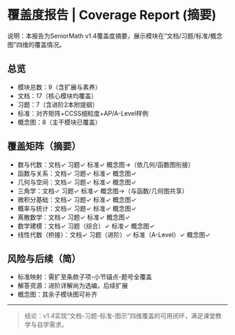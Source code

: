 # 覆盖度报告 | Coverage Report (摘要)

说明：本报告为SeniorMath v1.4覆盖度摘要，展示模块在“文档/习题/标准/概念图”四维的覆盖情况。

## 总览

- 模块总数：9（含扩展与素养）
- 文档：17（核心模块均覆盖）
- 习题：7（含进阶2本附提纲）
- 标准：对齐矩阵+CCSS细粒度+AP/A-Level样例
- 概念图：8（主干模块已覆盖）

## 覆盖矩阵（摘要）

- 数与代数：文档✓ 习题✓ 标准✓ 概念图→（依几何/函数图衔接）
- 函数与关系：文档✓ 习题✓ 标准✓ 概念图✓
- 几何与空间：文档✓ 习题✓ 标准✓ 概念图✓
- 三角学：文档✓ 习题✓ 标准✓ 概念图→（与函数/几何图共享）
- 微积分基础：文档✓ 习题✓ 标准✓ 概念图✓
- 概率与统计：文档✓ 习题✓ 标准✓ 概念图✓
- 离散数学：文档✓ 习题✓ 标准✓ 概念图✓
- 数学建模：文档✓ 习题（综合）✓ 标准✓ 概念图✓
- 线性代数（桥接）：文档✓ 习题（进阶）✓ 标准（A-Level）✓ 概念图✓

## 风险与后续（简）

- 标准映射：需扩至条款子项-小节锚点-题号全覆盖
- 解答资源：进阶详解尚为选编，后续扩展
- 概念图：其余子模块图可补齐

---
> 结论：v1.4实现“文档-习题-标准-图示”四维覆盖的可用闭环，满足课堂教学与自学需求。
